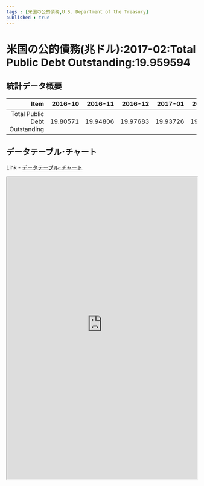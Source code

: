 ```yaml
--- 
tags : [米国の公的債務,U.S. Department of the Treasury] 
published : true
---
```

# 米国の公的債務(兆ドル):2017-02:Total Public Debt Outstanding:19.959594
## 統計データ概要



|                          Item|  2016-10|  2016-11|  2016-12|  2017-01|  2017-02|
|-----------------------------:|--------:|--------:|--------:|--------:|--------:|
| Total Public Debt Outstanding| 19.80571| 19.94806| 19.97683| 19.93726| 19.95959|


## データテーブル･チャート
Link - [データテーブル･チャート](http://knowledgevault.saecanet.com/charts/am-consulting.co.jp-MonthlyStatementOfThePublicDebtOfTheUnitedStates.html)
<iframe src="http://knowledgevault.saecanet.com/charts/am-consulting.co.jp-MonthlyStatementOfThePublicDebtOfTheUnitedStates.html" width="100%" height="800px"></iframe>